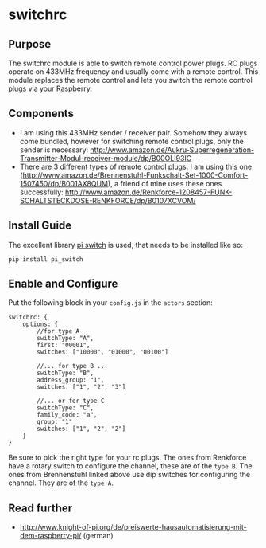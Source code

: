 # switchrc

## Purpose

The switchrc module is able to switch remote control power plugs. RC plugs operate on 433MHz frequency and usually come with a remote control. This module replaces the remote control and lets you switch the remote control plugs via your Raspberry.

## Components

* I am using this 433MHz sender / receiver pair. Somehow they always come bundled, however for switching remote control plugs, only the sender is necessary: http://www.amazon.de/Aukru-Superregeneration-Transmitter-Modul-receiver-module/dp/B00OLI93IC
* There are 3 different types of remote control plugs. I am using this one (http://www.amazon.de/Brennenstuhl-Funkschalt-Set-1000-Comfort-1507450/dp/B001AX8QUM), a friend of mine uses these ones successfully: http://www.amazon.de/Renkforce-1208457-FUNK-SCHALTSTECKDOSE-RENKFORCE/dp/B0107XCVOM/  

## Install Guide

The excellent library [pi switch](https://github.com/lexruee/pi-switch-python) is used, that needs to be installed like so:

```
pip install pi_switch
```

## Enable and Configure

Put the following block in your ```config.js``` in the ```actors``` section:

```
switchrc: {
    options: {
        //for type A
        switchType: "A",
        first: "00001",
        switches: ["10000", "01000", "00100"]

        //... for type B ...
        switchType: "B",
        address_group: "1",
        switches: ["1", "2", "3"]

        //... or for type C
        switchType: "C",
        family_code: "a",
        group: "1"
        switches: ["1", "2", "2"]
    }
}
```

Be sure to pick the right type for your rc plugs. The ones from Renkforce have a rotary switch to configure the channel, these are of the ```type B```. The ones from Brennenstuhl linked above use dip switches for configuring the channel. They are of the ```type A```.

## Read further

* http://www.knight-of-pi.org/de/preiswerte-hausautomatisierung-mit-dem-raspberry-pi/ (german)
